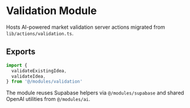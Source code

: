 # Validation Module

Hosts AI-powered market validation server actions migrated from `lib/actions/validation.ts`.

## Exports
```ts
import {
  validateExistingIdea,
  validateIdea,
} from '@/modules/validation'
```

The module reuses Supabase helpers via `@/modules/supabase` and shared OpenAI utilities from `@/modules/ai`.

